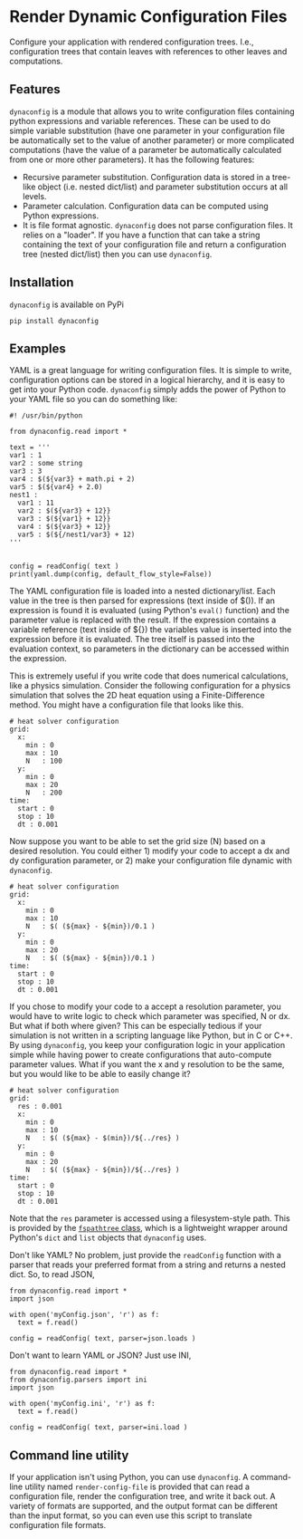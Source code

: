 # Render Dynamic Configuration Files

Configure your application with rendered configuration trees. I.e., configuration trees that contain leaves with
references to other leaves and computations.

## Features

`dynaconfig` is a module that allows you to write configuration files containing python expressions and variable references.
These can be used to do simple variable substitution (have one parameter in your configuration file be automatically
set to the value of another parameter) or more complicated computations (have the value of a parameter
be automatically calculated from one or more other parameters). It has the following features:

  - Recursive parameter substitution. Configuration data is stored in a
    tree-like object (i.e. nested dict/list) and parameter substitution occurs at all levels.
  - Parameter calculation. Configuration data can be computed using Python expressions.
  - It is file format agnostic. `dynaconfig` does not parse configuration files. It relies on a "loader".
    If you have a function that can take a string containing the text of your configuration file and return
    a configuration tree (nested dict/list) then you can use `dynaconfig`.

## Installation

`dynaconfig` is available on PyPi

```
pip install dynaconfig
```



## Examples
YAML is a great language for writing configuration files. It is simple to write, configuration options
can be stored in a logical hierarchy, and it is easy to get into your Python code. `dynaconfig` simply
adds the power of Python to your YAML file so you can do something like:

    #! /usr/bin/python

    from dynaconfig.read import *

    text = '''
    var1 : 1
    var2 : some string
    var3 : 3
    var4 : $(${var3} + math.pi + 2)
    var5 : $(${var4} + 2.0)
    nest1 :
      var1 : 11
      var2 : $(${var3} + 12}}
      var3 : $(${var1} + 12}}
      var4 : $(${var3} + 12}}
      var5 : $(${/nest1/var3} + 12)
    '''


    config = readConfig( text )
    print(yaml.dump(config, default_flow_style=False))

The YAML configuration file is loaded into a nested dictionary/list. Each value in
the tree is then parsed for expressions (text inside of $()).
If an
expression is found it is evaluated (using Python's `eval()` function) and the
parameter value is replaced with the result.
If the expression contains a variable reference
(text inside of ${}) the variables value is inserted into the expression before it is evaluated.
The tree itself is passed into the
evaluation context, so parameters in the dictionary can be accessed
within the expression.

This is extremely useful if you write code that does numerical calculations, like a physics simulation.
Consider the following configuration for a physics simulation that solves the 2D heat equation using a Finite-Difference method. You might have a
configuration file that looks like this.

    # heat solver configuration
    grid:
      x:
        min : 0
        max : 10
        N   : 100
      y:
        min : 0
        max : 20
        N   : 200
    time:
      start : 0
      stop : 10
      dt : 0.001

Now suppose you want to be able to set the grid size (N) based on a desired resolution. You could either 1) modify your code to accept a dx and dy
configuration parameter, or 2) make your configuration file dynamic with `dynaconfig`.

    # heat solver configuration
    grid:
      x:
        min : 0
        max : 10
        N   : $( (${max} - ${min})/0.1 )
      y:
        min : 0
        max : 20
        N   : $( (${max} - ${min})/0.1 )
    time:
      start : 0
      stop : 10
      dt : 0.001

If you chose to modify your code to a accept a resolution parameter, you would have to write logic to check which parameter was specified, N or dx. But what
if both where given? This can be especially tedious if your simulation is not written in a scripting language like Python, but in C or C++.
By using `dynaconfig`, you keep your configuration logic in your application simple while having power to create configurations that auto-compute
parameter values. What if you want the x and y resolution to be the same, but you would like to be able to easily change it?

    # heat solver configuration
    grid:
      res : 0.001
      x:
        min : 0
        max : 10
        N   : $( (${max} - $(min})/${../res} )
      y:
        min : 0
        max : 20
        N   : $( (${max} - ${min})/${../res} )
    time:
      start : 0
      stop : 10
      dt : 0.001

Note that the `res` parameter is accessed using a filesystem-style path. This is provided by the [`fspathtree` class](https://github.com/CD3/fspathtree), which is a lightweight
wrapper around Python's `dict` and `list` objects that `dynaconfig` uses.

Don't like YAML? No problem, just
provide the `readConfig` function with a parser that reads your preferred format from a string and
returns a nested dict. So, to read JSON,

    from dynaconfig.read import *
    import json

    with open('myConfig.json', 'r') as f:
      text = f.read()

    config = readConfig( text, parser=json.loads )

Don't want to learn YAML or JSON? Just use INI,

    from dynaconfig.read import *
    from dynaconfig.parsers import ini
    import json

    with open('myConfig.ini', 'r') as f:
      text = f.read()

    config = readConfig( text, parser=ini.load )


## Command line utility
    
If your application isn't using Python, you can use `dynaconfig`. A command-line utility
named `render-config-file` is provided that can read a configuration file,
render the configuration tree, and write it back out. A variety of formats are supported, and
the output format can be different than the input format, so you can even use this script
to translate configuration file formats.
